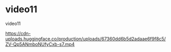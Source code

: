 # video11
video11


https://cdn-uploads.huggingface.co/production/uploads/67360dd6b5d2adaae6f9f8c5/ZV-Qp5ANmboNUfyCxb-s7.mp4


